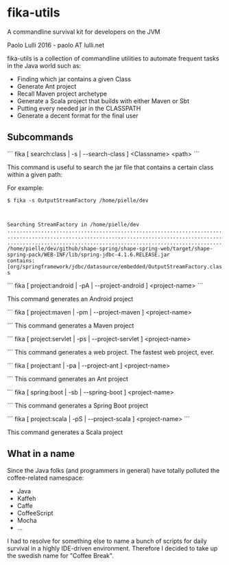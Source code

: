 # fika-utils 
A commandline survival kit for developers on the JVM

Paolo Lulli 2016 - paolo AT lulli.net

fika-utils is a collection of commandline utilities to automate frequent tasks in the
Java world such as:

*	Finding which jar contains a given Class
*	Generate Ant project                      
*	Recall Maven project archetype            
*	Generate a Scala project that builds with either Maven or Sbt
*	Putting every needed jar in the CLASSPATH 
*	Generate a decent format for the final user 

## Subcommands

´´´
fika [ search:class | -s | --search-class ] &lt;Classname&gt; &lt;path&gt;
´´´

This command is useful to search the jar file that contains a certain class within a given path:

For example:

<code>$ fika  -s  OutputStreamFactory  /home/pielle/dev 

Searching StreamFactory in /home/pielle/dev
..................................................................................................................................................................................................................
/home/pielle/dev/github/shape-spring/shape-spring-web/target/shape-spring-pack/WEB-INF/lib/spring-jdbc-4.1.6.RELEASE.jar contains: [org/springframework/jdbc/datasource/embedded/OutputStreamFactory.class
</code>

´´´
fika [ project:android | -pA | --project-android ]  &lt;project-name&gt;
´´´

This command generates an Android project

´´´
fika [ project:maven | -pm | --project-maven ]  &lt;project-name&gt;

´´´
This command generates a Maven project

´´´
fika [ project:servlet | -ps | --project-servlet ]  &lt;project-name&gt;

´´´
This command generates a web project. The fastest web project, ever.


´´´
fika [ project:ant | -pa | --project-ant ] &lt;project-name&gt;

´´´
This command generates an Ant project


´´´
fika [ spring:boot | -sb | --spring-boot ]   &lt;project-name&gt;

´´´
This command generates a Spring Boot project

´´´
fika [ project:scala | -pS | --project-scala ]   &lt;project-name&gt;
´´´

This command generates a Scala project

## What in a name

Since the Java folks (and programmers in general) have totally polluted the coffee-related namespace:
*	Java
*	Kaffeh
*	Caffe
*	CoffeeScript
*	Mocha
*	...

I had to resolve for something else to name a bunch of scripts for daily survival
in a highly IDE-driven environment. Therefore I decided to take up the swedish name for
"Coffee Break".

